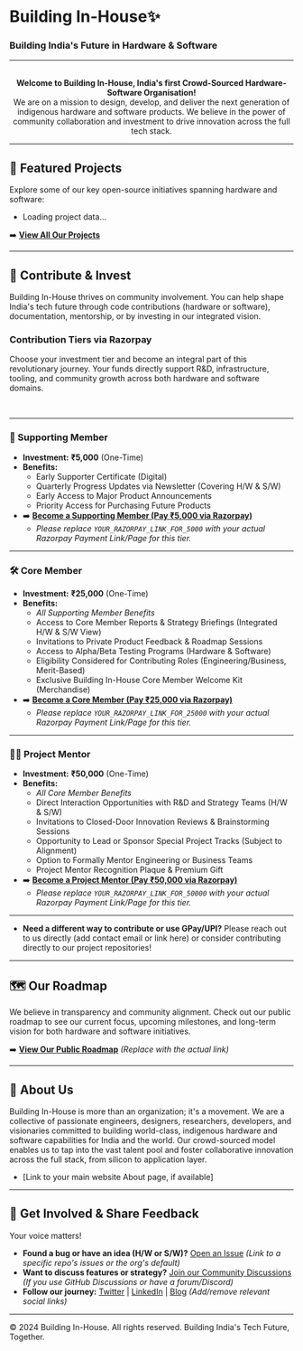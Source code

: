 # Building In-House✨
### Building India's Future in Hardware & Software

---

<p align="center">
  <!-- Optional: Add your Logo here if you have one hosted -->
  <!-- <img src="URL_TO_YOUR_LOGO.png" alt="Building In-House Logo" width="200"/> -->
  <br>
  <strong>Welcome to Building In-House, India's first Crowd-Sourced Hardware-Software Organisation!</strong>
  <br>
  We are on a mission to design, develop, and deliver the next generation of indigenous hardware and software products. We believe in the power of community collaboration and investment to drive innovation across the full tech stack.
</p>

---


## 🚀 Featured Projects

Explore some of our key open-source initiatives spanning hardware and software:

<!-- START_FEATURED_PROJECTS -->
<!-- This list is automatically generated - Do not edit manually -->
*   Loading project data...
<!-- END_FEATURED_PROJECTS -->

➡️ [**View All Our Projects**](https://github.com/orgs/Building-in-house/repositories)

---

## <a id="contribute--invest"></a>🤝 Contribute & Invest

Building In-House thrives on community involvement. You can help shape India's tech future through code contributions (hardware or software), documentation, mentorship, or by investing in our integrated vision.

### Contribution Tiers via Razorpay

Choose your investment tier and become an integral part of this revolutionary journey. Your funds directly support R&D, infrastructure, tooling, and community growth across both hardware and software domains.

<br>

---

### 🌱 Supporting Member

*   **Investment:** **₹5,000** (One-Time)
*   **Benefits:**
    *   Early Supporter Certificate (Digital)
    *   Quarterly Progress Updates via Newsletter (Covering H/W & S/W)
    *   Early Access to Major Product Announcements
    *   Priority Access for Purchasing Future Products
*   ➡️ [**Become a Supporting Member (Pay ₹5,000 via Razorpay)**](YOUR_RAZORPAY_LINK_FOR_5000)
    *   *Please replace `YOUR_RAZORPAY_LINK_FOR_5000` with your actual Razorpay Payment Link/Page for this tier.*

---

### 🛠️ Core Member

*   **Investment:** **₹25,000** (One-Time)
*   **Benefits:**
    *   _All Supporting Member Benefits_
    *   Access to Core Member Reports & Strategy Briefings (Integrated H/W & S/W View)
    *   Invitations to Private Product Feedback & Roadmap Sessions
    *   Access to Alpha/Beta Testing Programs (Hardware & Software)
    *   Eligibility Considered for Contributing Roles (Engineering/Business, Merit-Based)
    *   Exclusive Building In-House Core Member Welcome Kit (Merchandise)
*   ➡️ [**Become a Core Member (Pay ₹25,000 via Razorpay)**](YOUR_RAZORPAY_LINK_FOR_25000)
    *   *Please replace `YOUR_RAZORPAY_LINK_FOR_25000` with your actual Razorpay Payment Link/Page for this tier.*

---

### 🧑‍🏫 Project Mentor

*   **Investment:** **₹50,000** (One-Time)
*   **Benefits:**
    *   _All Core Member Benefits_
    *   Direct Interaction Opportunities with R&D and Strategy Teams (H/W & S/W)
    *   Invitations to Closed-Door Innovation Reviews & Brainstorming Sessions
    *   Opportunity to Lead or Sponsor Special Project Tracks (Subject to Alignment)
    *   Option to Formally Mentor Engineering or Business Teams
    *   Project Mentor Recognition Plaque & Premium Gift
*   ➡️ [**Become a Project Mentor (Pay ₹50,000 via Razorpay)**](YOUR_RAZORPAY_LINK_FOR_50000)
    *   *Please replace `YOUR_RAZORPAY_LINK_FOR_50000` with your actual Razorpay Payment Link/Page for this tier.*

---

*   **Need a different way to contribute or use GPay/UPI?** Please reach out to us directly (add contact email or link here) or consider contributing directly to our project repositories!

---

## <a id="roadmap"></a>🗺️ Our Roadmap

We believe in transparency and community alignment. Check out our public roadmap to see our current focus, upcoming milestones, and long-term vision for both hardware and software initiatives.

➡️ [**View Our Public Roadmap**](link-to-your-roadmap-file-wiki-or-project-board) *(Replace with the actual link)*

---

## <a id="about-us"></a>🏢 About Us

Building In-House is more than an organization; it's a movement. We are a collective of passionate engineers, designers, researchers, developers, and visionaries committed to building world-class, indigenous hardware and software capabilities for India and the world. Our crowd-sourced model enables us to tap into the vast talent pool and foster collaborative innovation across the full stack, from silicon to application layer.

*   [Link to your main website About page, if available]

---

## 💬 Get Involved & Share Feedback

Your voice matters!

*   **Found a bug or have an idea (H/W or S/W)?** [Open an Issue](https://github.com/YourOrgName/RelevantRepo/issues) *(Link to a specific repo's issues or the org's default)*
*   **Want to discuss features or strategy?** [Join our Community Discussions](link-to-discussions-or-forum) *(If you use GitHub Discussions or have a forum/Discord)*
*   **Follow our journey:** [Twitter](link-to-twitter) | [LinkedIn](link-to-linkedin) | [Blog](link-to-blog) *(Add/remove relevant social links)*

---

© 2024 Building In-House. All rights reserved. Building India's Tech Future, Together.
